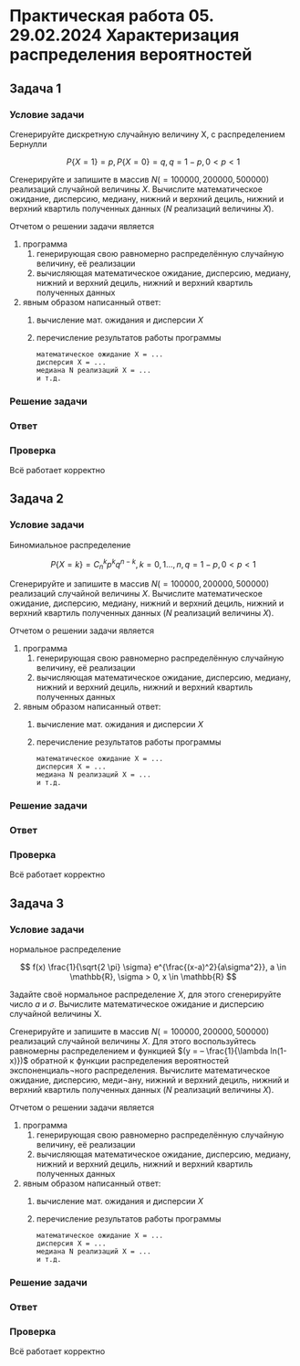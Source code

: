 # Практическая работа 05. 29.02.2024 Характеризация распределения вероятностей

## Задача 1

### Условие задачи

Сгенерируйте дискретную случайную величину X, с распределением Бернулли

$$
P \{X = 1\} = p, P \{X = 0\} = q, q = 1 - p, 0 < p < 1
$$

Сгенерируйте и запишите в массив $N (= 100 000, 200 000, 500 000)$
реализаций случайной величины $X$. Вычислите математическое ожидание,
дисперсию, медиану, нижний и верхний дециль, нижний и верхний квартиль
полученных данных ($N$ реализаций величины $Х$).

Отчетом о решении задачи является 

1. программа
    1. генерирующая свою равномерно распределённую случайную
        величину, её реализации
    2. вычисляющая математическое ожидание, дисперсию, медиану, нижний
        и верхний дециль, нижний и верхний квартиль полученных данных
2. явным образом написанный ответ:
    1. вычисление мат. ожидания и дисперсии $Х$
    2. перечисление результатов работы программы
    
        ```
        математическое ожидание Х = ...
        дисперсия Х = ...
        медиана N реализаций Х = ...
        и т.д.
        ```

### Решение задачи


### Ответ



### Проверка

Всё работает корректно

## Задача 2

### Условие задачи

Биномиальное распределение

$$
P \{X = k\} = C_n^k p^k q^{n-k}, k = 0,1...,n , q = 1 - p, 0 < p < 1
$$

Сгенерируйте и запишите в массив $N (= 100 000, 200 000, 500 000)$
реализаций случайной величины $X$. Вычислите математическое ожидание,
дисперсию, медиану, нижний и верхний дециль, нижний и верхний квартиль
полученных данных ($N$ реализаций величины $Х$).

Отчетом о решении задачи является 

1. программа
    1. генерирующая свою равномерно распределённую случайную
        величину, её реализации
    2. вычисляющая математическое ожидание, дисперсию, медиану, нижний
        и верхний дециль, нижний и верхний квартиль полученных данных
2. явным образом написанный ответ:
    1. вычисление мат. ожидания и дисперсии $Х$
    2. перечисление результатов работы программы
    
        ```
        математическое ожидание Х = ...
        дисперсия Х = ...
        медиана N реализаций Х = ...
        и т.д.
        ```


### Решение задачи



### Ответ



### Проверка

Всё работает корректно

## Задача 3

### Условие задачи

нормальное распределение

$$
f(x) \frac{1}{\sqrt{2 \pi} \sigma} e^{\frac{(x-a)^2}{a\sigma^2}},
a \in \mathbb{R}, \sigma > 0, x \in \mathbb{R}
$$

Задайте своё нормальное распределение $X$, для этого сгенерируйте число
$a$ и $\sigma$. Вычислите математическое ожидание и дисперсию случайной
величины X.

Сгенерируйте и запишите в массив $N (= 100 000, 200 000, 500 000)$
реализаций случайной величины $X$. Для этого воспользуйтесь равномерны
распределением и функцией $(y = – \frac{1}{\lambda ln(1-x)})$ обратной к
функции распределения вероятностей экспоненциаль¬ного распределения.
Вычислите математическое ожидание, дисперсию, меди¬ану, нижний и верхний
дециль, нижний и верхний квартиль полученных данных ($N$ реализаций
величины $Х$).

Отчетом о решении задачи является 

1. программа
    1. генерирующая свою равномерно распределённую случайную
        величину, её реализации
    2. вычисляющая математическое ожидание, дисперсию, медиану, нижний
        и верхний дециль, нижний и верхний квартиль полученных данных
2. явным образом написанный ответ:
    1. вычисление мат. ожидания и дисперсии $Х$
    2. перечисление результатов работы программы
    
        ```
        математическое ожидание Х = ...
        дисперсия Х = ...
        медиана N реализаций Х = ...
        и т.д.
        ```


### Решение задачи



### Ответ



### Проверка

Всё работает корректно

